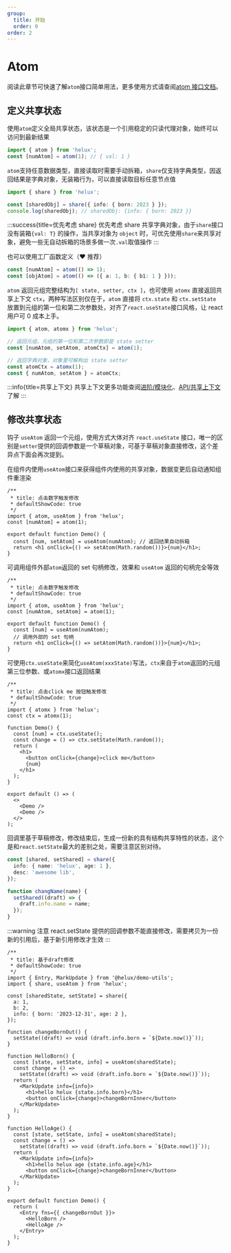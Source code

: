 ```yaml
---
group:
  title: 开始
  order: 0
order: 2
---
```


# Atom

阅读此章节可快速了解`atom`接口简单用法，更多使用方式请查阅[atom 接口文档](/api/base/atom)。

## 定义共享状态

使用`atom`定义全局共享状态，该状态是一个引用稳定的只读代理对象，始终可以访问到最新结果

```ts
import { atom } from 'helux';
const [numAtom] = atom(1); // { val: 1 }
```

`atom`支持任意数据类型，直接读取时需要手动拆箱，`share`仅支持字典类型，因返回结果是字典对象，无装箱行为，可以直接读取目标任意节点值

```ts
import { share } from 'helux';

const [sharedObj] = share({ info: { born: 2023 } });
console.log(sharedObj); // sharedObj: {info: { born: 2023 }}
```

:::success{title=优先考虑 share}
优先考虑 share 共享字典对象，由于`share`接口没有装箱`{val: T}` 的操作，当共享对象为 `object` 时，可优先使用`share`来共享对象，避免一些无自动拆箱的场景多做一次`.val`取值操作
:::

也可以使用工厂函数定义（❤️ 推荐）

```ts
const [numAtom] = atom(() => 1);
const [objAtom] = atom(() => ({ a: 1, b: { b1: 1 } }));
```

`atom` 返回元组完整结构为`[ state, setter, ctx ]`，也可使用 `atomx` 直接返回共享上下文 `ctx`，两种写法区别仅在于，`atom` 直接将 `ctx.state` 和 `ctx.setState` 放置到元组的第一位和第二次参数处，对齐了`react.useState`接口风格，让 react 用户可 0 成本上手。

```ts
import { atom, atomx } from 'helux';

// 返回元组，元组的第一位和第二次参数即是 state setter
const [numAtom, setAtom, atomCtx] = atom(1);

// 返回字典对象，对象里可解构出 state setter
const atomCtx = atomx(1);
const { numAtom, setAtom } = atomCtx;
```

:::info{title=共享上下文}
共享上下文更多功能查阅[进阶/模块化](/guide/modular)、[API/共享上下文](api/atom-ctx)了解
:::

## 修改共享状态

钩子 `useAtom` 返回一个元组，使用方式大体对齐 `react.useState` 接口，唯一的区别是`setter`提供的回调参数是一个草稿对象，可基于草稿对象直接修改，这个差异点下面会再次提到。

在组件内使用`useAtom`接口来获得组件内使用的共享对象，数据变更后自动通知组件重渲染

```tsx
/**
 * title: 点击数字触发修改
 * defaultShowCode: true
 */
import { atom, useAtom } from 'helux';
const [numAtom] = atom(1);

export default function Demo() {
  const [num, setAtom] = useAtom(numAtom); // 返回结果自动拆箱
  return <h1 onClick={() => setAtom(Math.random())}>{num}</h1>;
}
```

可调用组件外部`atom`返回的 set 句柄修改，效果和 `useAtom` 返回的句柄完全等效

```tsx
/**
 * title: 点击数字触发修改
 * defaultShowCode: true
 */
import { atom, useAtom } from 'helux';
const [numAtom, setAtom] = atom(1);

export default function Demo() {
  const [num] = useAtom(numAtom);
  // 调用外部的 set 句柄
  return <h1 onClick={() => setAtom(Math.random())}>{num}</h1>;
}
```

可使用`ctx.useState`来简化`useAtom(xxxState)`写法，`ctx`来自于`atom`返回的元组第三位参数、或`atomx`接口返回结果

```tsx
/**
 * title: 点击click me 按钮触发修改
 * defaultShowCode: true
 */
import { atomx } from 'helux';
const ctx = atomx(1);

function Demo() {
  const [num] = ctx.useState();
  const change = () => ctx.setState(Math.random());
  return (
    <h1>
      <button onClick={change}>click me</button>
      {num}
    </h1>
  );
}

export default () => (
  <>
    <Demo />
    <Demo />
  </>
);
```

回调里基于草稿修改，修改结束后，生成一份新的具有结构共享特性的状态，这个是和`react.setState`最大的差别之处，需要注意区别对待。

```ts | pure
const [shared, setShared] = share({
  info: { name: 'helux', age: 1 },
  desc: 'awesome lib',
});

function changName(name) {
  setShared((draft) => {
    draft.info.name = name;
  });
}
```

:::warning
注意 react.setState 提供的回调参数不能直接修改，需要拷贝为一份新的引用后，基于新引用修改才生效
:::

```tsx
/**
 * title: 基于draft修改
 * defaultShowCode: true
 */
import { Entry, MarkUpdate } from '@helux/demo-utils';
import { share, useAtom } from 'helux';

const [sharedState, setState] = share({
  a: 1,
  b: 2,
  info: { born: '2023-12-31', age: 2 },
});

function changeBornOut() {
  setState((draft) => void (draft.info.born = `${Date.now()}`));
}

function HelloBorn() {
  const [state, setState, info] = useAtom(sharedState);
  const change = () =>
    setState((draft) => void (draft.info.born = `${Date.now()}`));
  return (
    <MarkUpdate info={info}>
      <h1>hello helux {state.info.born}</h1>
      <button onClick={change}>changeBornInner</button>
    </MarkUpdate>
  );
}

function HelloAge() {
  const [state, setState, info] = useAtom(sharedState);
  const change = () =>
    setState((draft) => void (draft.info.born = `${Date.now()}`));
  return (
    <MarkUpdate info={info}>
      <h1>hello helux age {state.info.age}</h1>
      <button onClick={change}>changeBornInner</button>
    </MarkUpdate>
  );
}

export default function Demo() {
  return (
    <Entry fns={{ changeBornOut }}>
      <HelloBorn />
      <HelloAge />
    </Entry>
  );
}
```
